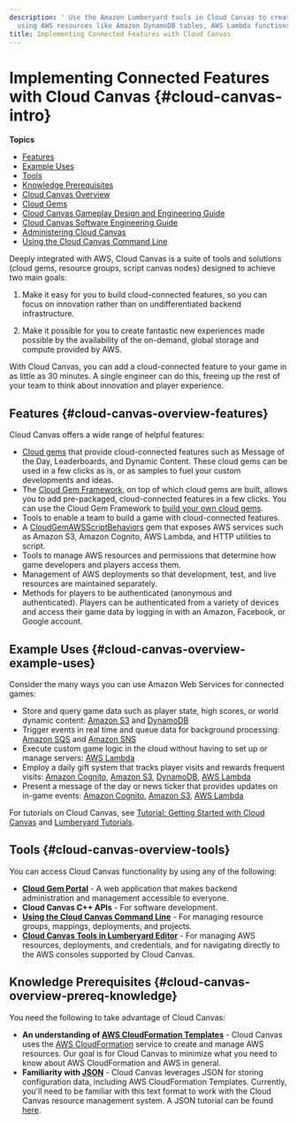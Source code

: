 ```yaml
---
description: ' Use the Amazon Lumberyard tools in Cloud Canvas to create connected gaming experiences
  using AWS resources like Amazon DynamoDB tables, AWS Lambda functions, or S3 buckets. '
title: Implementing Connected Features with Cloud Canvas
---
```

# Implementing Connected Features with Cloud Canvas {#cloud-canvas-intro}

**Topics**
+ [Features](#cloud-canvas-overview-features)
+ [Example Uses](#cloud-canvas-overview-example-uses)
+ [Tools](#cloud-canvas-overview-tools)
+ [Knowledge Prerequisites](#cloud-canvas-overview-prereq-knowledge)
+ [Cloud Canvas Overview](/docs/userguide/gems/cloud-canvas/overview.md)
+ [Cloud Gems](/docs/userguide/gems/cloud-canvas/s-intro.md)
+ [Cloud Canvas Gameplay Design and Engineering Guide](/docs/userguide/gems/cloud-canvas/game-play-design-guide-intro.md)
+ [Cloud Canvas Software Engineering Guide](/docs/userguide/gems/cloud-canvas/soft-eng-intro.md)
+ [Administering Cloud Canvas](/docs/userguide/gems/cloud-canvas/administering-intro.md)
+ [Using the Cloud Canvas Command Line](/docs/userguide/gems/cloud-canvas/command-line.md)

Deeply integrated with AWS, Cloud Canvas is a suite of tools and solutions \(cloud gems, resource groups, script canvas nodes\) designed to achieve two main goals:

1. Make it easy for you to build cloud\-connected features, so you can focus on innovation rather than on undifferentiated backend infrastructure\.

1. Make it possible for you to create fantastic new experiences made possible by the availability of the on\-demand, global storage and compute provided by AWS\.

With Cloud Canvas, you can add a cloud\-connected feature to your game in as little as 30 minutes\. A single engineer can do this, freeing up the rest of your team to think about innovation and player experience\.

## Features {#cloud-canvas-overview-features}

Cloud Canvas offers a wide range of helpful features:
+ [Cloud gems](/docs/userguide/gems/cloud-canvas/s-intro.md) that provide cloud\-connected features such as Message of the Day, Leaderboards, and Dynamic Content\. These cloud gems can be used in a few clicks as is, or as samples to fuel your custom developments and ideas\.
+ The [Cloud Gem Framework](/docs/userguide/gems/cloud-canvas/framework-intro.md), on top of which cloud gems are built, allows you to add pre\-packaged, cloud\-connected features in a few clicks\. You can use the Cloud Gem Framework to [build your own cloud gems](/docs/userguide/gems/cloud-canvas/cgf-getting-started-create-gem.md)\.
+ Tools to enable a team to build a game with cloud\-connected features\.
+ A [CloudGemAWSScriptBehaviors](/docs/userguide/gems/cloud-canvas/cgf-aws-behavior-context-reflections.md) gem that exposes AWS services such as Amazon S3, Amazon Cognito, AWS Lambda, and HTTP utilities to script\.
+ Tools to manage AWS resources and permissions that determine how game developers and players access them\.
+ Management of AWS deployments so that development, test, and live resources are maintained separately\.
+ Methods for players to be authenticated \(anonymous and authenticated\)\. Players can be authenticated from a variety of devices and access their game data by logging in with an Amazon, Facebook, or Google account\.

## Example Uses {#cloud-canvas-overview-example-uses}

Consider the many ways you can use Amazon Web Services for connected games:
+ Store and query game data such as player state, high scores, or world dynamic content: [Amazon S3](https://docs.aws.amazon.com/AmazonS3/latest/dev/) and [DynamoDB](https://docs.aws.amazon.com/amazondynamodb/latest/developerguide/)
+ Trigger events in real time and queue data for background processing: [Amazon SQS](https://docs.aws.amazon.com/AWSSimpleQueueService/latest/SQSDeveloperGuide/) and [Amazon SNS](https://docs.aws.amazon.com/sns/latest/dg/)
+ Execute custom game logic in the cloud without having to set up or manage servers: [AWS Lambda](https://docs.aws.amazon.com/lambda/latest/dg/)
+ Employ a daily gift system that tracks player visits and rewards frequent visits: [Amazon Cognito](https://docs.aws.amazon.com/cognito/latest/developerguide/what-is-amazon-cognito.html), [Amazon S3](https://docs.aws.amazon.com/AmazonS3/latest/dev/), [DynamoDB](https://docs.aws.amazon.com/amazondynamodb/latest/developerguide/), [AWS Lambda](https://docs.aws.amazon.com/lambda/latest/dg/)
+ Present a message of the day or news ticker that provides updates on in\-game events: [Amazon Cognito](https://docs.aws.amazon.com/cognito/latest/developerguide/what-is-amazon-cognito.html), [Amazon S3](https://docs.aws.amazon.com/AmazonS3/latest/dev/), [AWS Lambda](https://docs.aws.amazon.com/lambda/latest/dg/)

For tutorials on Cloud Canvas, see [Tutorial: Getting Started with Cloud Canvas](/docs/userguide/gems/cloud-canvas/tutorial.md) and [Lumberyard Tutorials](https://gamedev.amazon.com/forums/tutorials)\.

## Tools {#cloud-canvas-overview-tools}

 You can access Cloud Canvas functionality by using any of the following:
+  **[Cloud Gem Portal](/docs/userguide/gems/cloud-canvas/portal.md)** - A web application that makes backend administration and management accessible to everyone\.
+  **Cloud Canvas C\+\+ APIs** - For software development\.
+ **[Using the Cloud Canvas Command Line](/docs/userguide/gems/cloud-canvas/command-line.md)** - For managing resource groups, mappings, deployments, and projects\.
+  **[Cloud Canvas Tools in Lumberyard Editor](/docs/userguide/gems/cloud-canvas/ui-intro.md)** - For managing AWS resources, deployments, and credentials, and for navigating directly to the AWS consoles supported by Cloud Canvas\.

## Knowledge Prerequisites {#cloud-canvas-overview-prereq-knowledge}

You need the following to take advantage of Cloud Canvas:
+ **An understanding of [AWS CloudFormation Templates](https://docs.aws.amazon.com/AWSCloudFormation/latest/UserGuide/template-guide.html)** - Cloud Canvas uses the [AWS CloudFormation](https://aws.amazon.com/cloudformation/) service to create and manage AWS resources\. Our goal is for Cloud Canvas to minimize what you need to know about AWS CloudFormation and AWS in general\.
+ **Familiarity with [JSON](http://www.json.org/)** - Cloud Canvas leverages JSON for storing configuration data, including AWS CloudFormation Templates\. Currently, you'll need to be familiar with this text format to work with the Cloud Canvas resource management system\. A JSON tutorial can be found [here](http://www.w3resource.com/JSON/introduction.php)\.